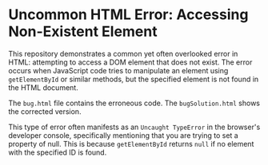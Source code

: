 # Uncommon HTML Error: Accessing Non-Existent Element

This repository demonstrates a common yet often overlooked error in HTML: attempting to access a DOM element that does not exist.  The error occurs when JavaScript code tries to manipulate an element using `getElementById` or similar methods, but the specified element is not found in the HTML document.

The `bug.html` file contains the erroneous code.  The `bugSolution.html` shows the corrected version.

This type of error often manifests as an `Uncaught TypeError` in the browser's developer console, specifically mentioning that you are trying to set a property of null.  This is because `getElementById` returns `null` if no element with the specified ID is found.